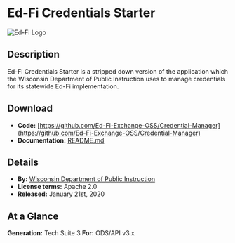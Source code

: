 # Ed-Fi Credentials Starter

![Ed-Fi Logo](https://edfidocs.blob.core.windows.net/$web/img/edfi-exchange/technology/image.png)

## Description

Ed-Fi Credentials Starter is a stripped down version of the application which the Wisconsin Department of Public Instruction uses to manage credentials for its statewide Ed-Fi implementation.

## Download

* **Code:** [https://github.com/Ed-Fi-Exchange-OSS/Credential-Manager](https://github.com/Ed-Fi-Exchange-OSS/Credential-Manager)
* **Documentation:** [R](https://github.com/Ed-Fi-Exchange-OSS/Credential-Manager)[EADME.md](https://github.com/Ed-Fi-Exchange-OSS/Credential-Manager/blob/main/README.md)

## Details

* **By:** [Wisconsin Department of Public Instruction](https://dpi.wi.gov)
* **License terms:** Apache 2.0
* **Released:** January 21st, 2020

## **At a Glance**

**Generation:** Tech Suite 3
**For:** ODS/API v3.x
